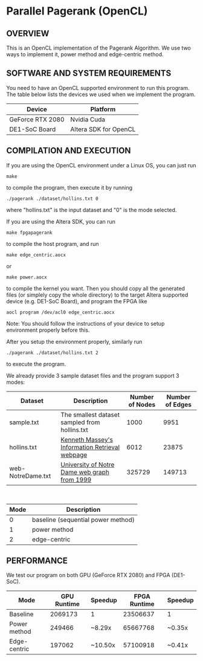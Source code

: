 Parallel Pagerank (OpenCL)
======================

## OVERVIEW
This is an OpenCL implementation of the Pagerank Algorithm. We use two ways to implement it, power method and edge-centric method.

## SOFTWARE AND SYSTEM REQUIREMENTS
You need to have an OpenCL supported environment to run this program. The table below lists the devices we used when we implement the program.

Device | Platform
-------|----------
GeForce RTX 2080 | Nvidia Cuda
DE1-SoC Board | Altera SDK for OpenCL

## COMPILATION AND EXECUTION
If you are using the OpenCL environment under a Linux OS, you can just run
```
make
```
to compile the program, then execute it by running
```
./pagerank ./dataset/hollins.txt 0
```
where "hollins.txt" is the input dataset and "0" is the mode selected.

If you are using the Altera SDK, you can run
```
make fpgapagerank
```
to compile the host program, and run
```
make edge_centric.aocx
```
or
```
make power.aocx
```
to compile the kernel you want. Then you should copy all the generated files (or simplely copy the whole directory) to the target Altera supported device (e.g. DE1-SoC Board), and program the FPGA like
```
aocl program /dev/acl0 edge_centric.aocx
```
Note: You should follow the instructions of your device to setup environment properly before this.

After you setup the environment properly, similarly run
```
./pagerank ./dataset/hollins.txt 2
```
to execute the program. 

We already provide 3 sample dataset files and the program support 3 modes:

Dataset | Description | Number of Nodes | Number of Edges
--------|-------------|-----------------|----------------
sample.txt | The smallest dataset sampled from hollins.txt | 1000 | 9951
hollins.txt | [Kenneth Massey's Information Retrieval webpage][] | 6012 | 23875
web-NotreDame.txt | [University of Notre Dame web graph from 1999][] | 325729 | 149713

<br/>

Mode | Description
-----|-------------
0 | baseline (sequential power method)
1 | power method
2 | edge-centric 

## PERFORMANCE
We test our program on both GPU (GeForce RTX 2080) and FPGA (DE1-SoC).

 Mode | GPU Runtime | Speedup | FPGA Runtime | Speedup
 -----|-------------|---------|--------------|---------
 Baseline | 2069173 | 1 | 23506637 | 1
 Power method | 249466 | ~8.29x | 65667768 | ~0.35x
 Edge-centric | 197062 | ~10.50x | 57100918 | ~0.41x



[Kenneth Massey's Information Retrieval webpage]: https://www.limfinity.com/ir/
[University of Notre Dame web graph from 1999]: https://snap.stanford.edu/data/web-NotreDame.html